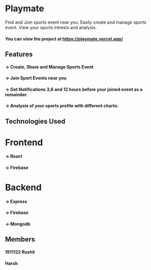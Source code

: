 # Playmate
Find and Join sports event near you. Easily create and manage sports event. View your sports intrests and analysis.
#### You can view the project at https://playmate.vercel.app/

## Features
#### -> Create, Share and Manage Sports Event
#### -> Join Sport Events near you
#### -> Get Notifications 3,6 and 12 hours before your joined event as a remainder.
#### -> Analysis of your sports profile with different charts.

## Technologies Used

# Frontend
#### -> React
#### -> Firebase

# Backend
#### -> Express
#### -> Firebase
#### -> Mongodb

## Members
#### 1911122 Rushil
#### Harsh
